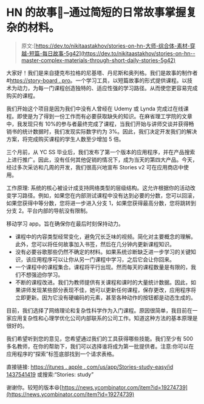# HN 的故事🚀–通过简短的日常故事掌握复杂的材料。

> 原文:[https://dev.to/nikitaastakhov/stories-on-hn-大师-综合体-素材-穿越-短篇-每日故事-5g42](https://dev.to/nikitaastakhov/stories-on-hn--master-complex-materials-through-short-daily-stories-5g42)

大家好！我们是来自捷克布拉格的尼基塔、丹尼斯和奥列格。我们是故事的制作者#[https://story-board . pro](https://story-board.pro)。一个学习工具，以短篇故事的形式提供课程。以技术为动力，为每一门课程创造独特的、适应性强的学习路径。从而使您更容易完成购买的课程。

我们开始这个项目是因为我们中没有人曾经在 Udemy 或 Lynda 完成过在线课程。即使是为了得到一份工作而有必要获取缺失的知识。在麻省理工学院的文章中，我发现只有 10%的参与者最终完成了课程，当我们开始与讲师交谈并获得畅销书的统计数据时，我们发现实际数字约为 3%。因此，我们决定开发我们的解决方案，将完成购买课程的学生人数至少增加 5 倍。

三个月前，从 YC SS 毕业后，我们发布了第一个版本的应用程序，并在产品搜索上进行推广。因此，没有任何其他促销的情况下，成为当天的第四大产品。今天，经过多次采访和几周的开发，我们很高兴地宣布 Stories v2 可在应用商店中使用。

工作原理:
系统的核心被设计成支持网络类型的层级结构。这允许根据你的活动改变学习路径。例如，如果您在内部测试课程中没有达到必要的分数，您可以回滚，如果您获得中等分数，您将进一步进入分支 1，如果您获得最高分数，您将跳转到分支 2。平台内部的导航没有限制。

移动学习 app。旨在确保你在最后时刻保持动力。

*   课程中的内容类型经常变化，避免冗长乏味的视频。简化对主要概念的理解。此外，您可以将任何故事加入书签，然后在几分钟内更新课程知识。
*   没有必要谷歌那些仍然不确定的材料。如果系统诊断缺乏进一步学习的关键知识，该应用程序可以让你从另一门课程中学习，之后它会让你回来。
*   一个课程中的课程集合。课程将平行出现。然而每天的课程数量是有限的，我们不想强迫你学习。
*   不断的课程改进。我们为教师提供有关课程和课时的大量统计数据。因此，如果讲师发现某些部分表现不佳，她可以更新任何课程，保存更改，应用程序将立即更新。因为它没有硬编码的元素，甚至各种动作的按钮都是动态生成的。

目前，我们选择了网络理论和复杂性科学作为入门课程。原因很简单，我目前在一家应用复杂性和心理学优化公司内部联系的公司工作。知道这种方法的基本原理是很好的。

我们希望听到您的意见，您希望通过我们的工具获得哪些技能。我们至少有 500 多名教师，在你的帮助下，我们可以选择谁将成为第一批提供者。注意:你可以在应用程序的“探索”标签底部找到一个请求表格。

直接链接:
[https://itunes . apple . com/us/app/Stories-study-easy/id 1437541419](https://itunes.apple.com/us/app/stories-study-easily/id1437541419)
或搜索:“Stories: study”

谢谢你。较短的版本😆[https://news.ycombinator.com/item?id=19274739](https://news.ycombinator.com/item?id=19274739)